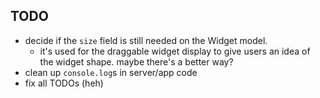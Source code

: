 ## TODO

- decide if the `size` field is still needed on the Widget model.
  - it's used for the draggable widget display to give users an idea of the widget shape. maybe there's a better way?
- clean up `console.log`s in server/app code
- fix all TODOs (heh)
